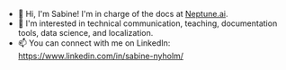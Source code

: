 - 👋 Hi, I'm Sabine! I'm in charge of the docs at [Neptune.ai](https://github.com/neptune-ai).
- 👀 I'm interested in technical communication, teaching, documentation tools, data science, and localization.
- 📫 You can connect with me on LinkedIn: https://www.linkedin.com/in/sabine-nyholm/
